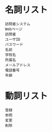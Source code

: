 # 名詞リスト
    訪問者システム
    Webページ
    訪問者
    ユーザID
    パスワード
    名前
    学校名
    所属名
    メールアドレス
    電話番号
    年齢

# 動詞リスト
    登録
    参照
    変更
    削除